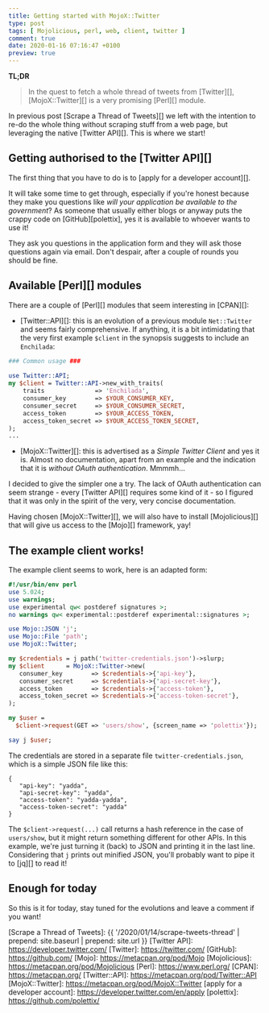 ```yaml
---
title: Getting started with MojoX::Twitter
type: post
tags: [ Mojolicious, perl, web, client, twitter ]
comment: true
date: 2020-01-16 07:16:47 +0100
preview: true
---
```


**TL;DR**

> In the quest to fetch a whole thread of tweets from [Twitter][],
> [MojoX::Twitter][] is a very promising [Perl][] module.


In previous post [Scrape a Thread of Tweets][] we left with the intention to
re-do the whole thing without scraping stuff from a web page, but leveraging
the native [Twitter API][]. This is where we start!

## Getting authorised to the [Twitter API][]

The first thing that you have to do is to [apply for a developer account][].

It will take some time to get through, especially if you're honest because
they make you questions like *will your application be available to the
government*? As someone that usually either blogs or anyway puts the crappy
code on [GitHub][polettix], yes it is available to whoever wants to use it!

They ask you questions in the application form and they will ask those
questions again via email. Don't despair, after a couple of rounds you
should be fine.


## Available [Perl][] modules

There are a couple of [Perl][] modules that seem interesting in [CPAN][]:

- [Twitter::API][]: this is an evolution of a previous module `Net::Twitter`
  and seems fairly comprehensive. If anything, it is a bit intimidating that
  the very first example `$client` in the synopsis suggests to include an
  `Enchilada`:

```perl
### Common usage ###
 
use Twitter::API;
my $client = Twitter::API->new_with_traits(
    traits              => 'Enchilada',
    consumer_key        => $YOUR_CONSUMER_KEY,
    consumer_secret     => $YOUR_CONSUMER_SECRET,
    access_token        => $YOUR_ACCESS_TOKEN,
    access_token_secret => $YOUR_ACCESS_TOKEN_SECRET,
);
...
```

- [MojoX::Twitter][]: this is advertised as a *Simple Twitter Client* and
  yes it is. Almost no documentation, apart from an example and the
  indication that it is *without OAuth authentication*. Mmmmh...


I decided to give the simpler one a try. The lack of OAuth authentication
can seem strange - every [Twitter API][] requires some kind of it - so I
figured that it was only in the spirit of the very, very concise
documentation.

Having chosen [MojoX::Twitter][], we will also have to install
[Mojolicious][] that will give us access to the [Mojo][] framework, yay!

## The example client works!

The example client seems to work, here is an adapted form:

```perl
#!/usr/bin/env perl
use 5.024;
use warnings;
use experimental qw< postderef signatures >;
no warnings qw< experimental::postderef experimental::signatures >;

use Mojo::JSON 'j';
use Mojo::File 'path';
use MojoX::Twitter;

my $credentials = j path('twitter-credentials.json')->slurp;
my $client      = MojoX::Twitter->new(
   consumer_key        => $credentials->{'api-key'},
   consumer_secret     => $credentials->{'api-secret-key'},
   access_token        => $credentials->{'access-token'},
   access_token_secret => $credentials->{'access-token-secret'},
);

my $user =
  $client->request(GET => 'users/show', {screen_name => 'polettix'});

say j $user;
```

The credentials are stored in a separate file `twitter-credentials.json`,
which is a simple JSON file like this:

```
{
   "api-key": "yadda",
   "api-secret-key": "yadda",
   "access-token": "yadda-yadda",
   "access-token-secret": "yadda"
}
```

The `$client->request(...)` call returns a hash reference in the case of
`users/show`, but it might return something different for other APIs. In
this example, we're just turning it (back) to JSON and printing it in the
last line. Considering that `j` prints out minified JSON, you'll probably
want to pipe it to [jq][] to read it!

## Enough for today

So this is it for today, stay tuned for the evolutions and leave a comment
if you want!

[Scrape a Thread of Tweets]: {{ '/2020/01/14/scrape-tweets-thread' | prepend: site.baseurl | prepend: site.url }}
[Twitter API]: https://developer.twitter.com/
[Twitter]: https://twitter.com/
[GitHub]: https://github.com/
[Mojo]: https://metacpan.org/pod/Mojo
[Mojolicious]: https://metacpan.org/pod/Mojolicious
[Perl]: https://www.perl.org/
[CPAN]: https://metacpan.org/
[Twitter::API]: https://metacpan.org/pod/Twitter::API
[MojoX::Twitter]: https://metacpan.org/pod/MojoX::Twitter
[apply for a developer account]: https://developer.twitter.com/en/apply
[polettix]: https://github.com/polettix/

